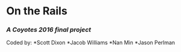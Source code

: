 # On the Rails
### *A Coyotes 2016 final project*

Coded by:
*Scott Dixon
*Jacob Williams
*Nan Min
*Jason Perlman
